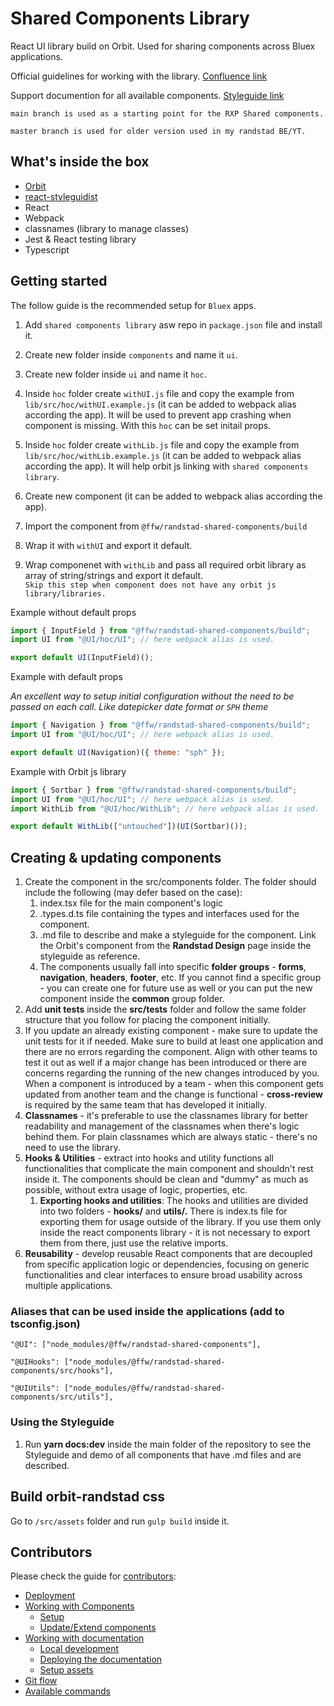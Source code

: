 # Shared Components Library

React UI library build on Orbit. Used for sharing components across Bluex applications.

Official guidelines for working with the library. [Confluence link](https://global-confluence.randstadservices.com/display/RXP/Component+Libraries)

Support documention for all available components. [Styleguide link](https://bluex-shared-components-docs-main.netlify.app/)

`main branch is used as a starting point for the RXP Shared components.`

`master branch is used for older version used in my randstad BE/YT.`

## What's inside the box

- [Orbit](https://randstad.design/)
- [react-styleguidist](https://react-styleguidist.js.org/)
- React
- Webpack
- classnames (library to manage classes)
- Jest & React testing library
- Typescript

## Getting started

The follow guide is the recommended setup for `Bluex` apps.

1. Add `shared components library` asw repo in `package.json` file and install it.

2. Create new folder inside `components` and name it `ui`.

3. Create new folder inside `ui` and name it `hoc`.

4. Inside `hoc` folder create `withUI.js` file and copy the example from `lib/src/hoc/withUI.example.js` (it can be added to webpack alias according the app). It will be used to prevent app crashing when component is missing. With this `hoc` can be set initail props.

5. Inside `hoc` folder create `withLib.js` file and copy the example from `lib/src/hoc/withLib.example.js` (it can be added to webpack alias according the app). It will help orbit js linking with `shared components library`.

6. Create new component (it can be added to webpack alias according the app).

7. Import the component from `@ffw/randstad-shared-components/build`

8. Wrap it with `withUI` and export it default.

9. Wrap componenet with `withLib` and pass all required orbit library as array of string/strings and export it default.  
   `Skip this step when component does not have any orbit js library/libraries.`

Example without default props

```jsx
import { InputField } from "@ffw/randstad-shared-components/build";
import UI from "@UI/hoc/UI"; // here webpack alias is used.

export default UI(InputField)();
```

Example with default props

_An excellent way to setup initial configuration without the need to be passed on each call. Like datepicker date format or `SPH` theme_

```jsx
import { Navigation } from "@ffw/randstad-shared-components/build";
import UI from "@UI/hoc/UI"; // here webpack alias is used.

export default UI(Navigation)({ theme: "sph" });
```

Example with Orbit js library

```jsx
import { Sortbar } from "@ffw/randstad-shared-components/build";
import UI from "@UI/hoc/UI"; // here webpack alias is used.
import WithLib from "@UI/hoc/WithLib"; // here webpack alias is used.

export default WithLib(["untouched"])(UI(Sortbar)());
```

## Creating & updating components

1.  Create the component in the src/components folder. The folder should include the following (may defer based on the case):  
      1.  index.tsx file for the main component's logic
      2.  <ComponentName>.types.d.ts file containing the types and interfaces used for the component.
      3.  <ComponentName>.md file to describe and make a styleguide for the component. Link the Orbit's component from the  **Randstad Design**  page inside the styleguide as reference.
      4.  The components usually fall into specific  **folder**  **groups**  -  **forms**,  **navigation**,  **headers**,  **footer**, etc. If you cannot find a specific group - you can create one for future use as well or you can put the new component inside the  **common**  group folder.
2.  Add  **unit tests**  inside the  **src/__tests__**  folder and follow the same folder structure that you follow for placing the component initially.
3.  If you update an already existing component - make sure to update the unit tests for it if needed. Make sure to build at least one application and there are no errors regarding the component. Align with other teams to test it out as well if a major change has been introduced or there are concerns regarding the running of the new changes introduced by you. When a component is introduced by a team - when this component gets updated from another team and the change is functional -  **cross-review**  is required by the same team that has developed it initially.
4.  **Classnames**  - it's preferable to use the classnames library for better readability and management of the classnames when there's logic behind them. For plain classnames which are always static - there's no need to use the library.
5.  **Hooks & Utilities**  - extract into hooks and utility functions all functionalities that complicate the main component and shouldn't rest inside it. The components should be clean and "dummy" as much as possible, without extra usage of logic, properties, etc.
    1.  **Exporting hooks and utilities**: The hooks and utilities are divided into two folders -  **hooks/**  and  **utils/.**  There is index.ts file for exporting them for usage outside of the library. If you use them only inside the react components library - it is not necessary to export them from there, just use the relative imports.
6.  **Reusability**  - develop reusable React components that are decoupled from specific application logic or dependencies, focusing on generic functionalities and clear interfaces to ensure broad usability across multiple applications.

### **Aliases that can be used inside the applications (add to tsconfig.json)**

``"@UI": ["node_modules/@ffw/randstad-shared-components"],``

``"@UIHooks": ["node_modules/@ffw/randstad-shared-components/src/hooks"],``  

``"@UIUtils": ["node_modules/@ffw/randstad-shared-components/src/utils"],``
### **Using the Styleguide**

1.  Run  **yarn docs:dev**  inside the main folder of the repository to see the Styleguide and demo of all components that have .md files and are described.

## Build orbit-randstad css

Go to `/src/assets` folder and run `gulp build` inside it.
## Contributors

Please check the guide for [contributors](https://gitlab.workingpropeople.com/randstad-bluex/git-df-prd-bluex-lib-react-components/-/blob/dev/CONTRIBUTORS.md):

- [Deployment](https://gitlab.workingpropeople.com/randstad-bluex/git-df-prd-bluex-lib-react-components/-/blob/dev/CONTRIBUTORS.md#deployment)
- [Working with Components](https://gitlab.workingpropeople.com/randstad-bluex/git-df-prd-bluex-lib-react-components/-/blob/dev/CONTRIBUTORS.md#working-with-components)
  - [Setup](https://gitlab.workingpropeople.com/randstad-bluex/git-df-prd-bluex-lib-react-components/-/blob/dev/CONTRIBUTORS.md#setup)
  - [Update/Extend components](https://gitlab.workingpropeople.com/randstad-bluex/git-df-prd-bluex-lib-react-components/-/blob/dev/CONTRIBUTORS.md#updateextend-components)
- [Working with documentation](https://gitlab.workingpropeople.com/randstad-bluex/git-df-prd-bluex-lib-react-components/-/blob/dev/CONTRIBUTORS.md#working-with-documentation)
  - [Local development](https://gitlab.workingpropeople.com/randstad-bluex/git-df-prd-bluex-lib-react-components/-/blob/dev/CONTRIBUTORS.md#local-development)
  - [Deploying the documentation](https://gitlab.workingpropeople.com/randstad-bluex/git-df-prd-bluex-lib-react-components/-/blob/dev/CONTRIBUTORS.md#deploying-the-documentation)
  - [Setup assets](https://gitlab.workingpropeople.com/randstad-bluex/git-df-prd-bluex-lib-react-components/-/blob/dev/CONTRIBUTORS.md#setup-assets)
- [Git flow](https://gitlab.workingpropeople.com/randstad-bluex/git-df-prd-bluex-lib-react-components/-/blob/dev/CONTRIBUTORS.md#git-flow)
- [Available commands](https://gitlab.workingpropeople.com/randstad-bluex/git-df-prd-bluex-lib-react-components/-/blob/dev/CONTRIBUTORS.md#available-commands)

